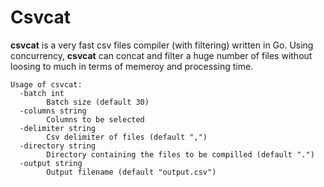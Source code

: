 # Csvcat
**csvcat** is a very fast csv files compiler (with filtering) written in Go. Using concurrency, **csvcat** can concat and filter 
a huge number of files without loosing to much in terms of memeroy and processing time.

```
Usage of csvcat:
  -batch int
    	Batch size (default 30)
  -columns string
    	Columns to be selected
  -delimiter string
    	Csv delimiter of files (default ",")
  -directory string
    	Directory containing the files to be compilled (default ".")
  -output string
    	Output filename (default "output.csv")
```
